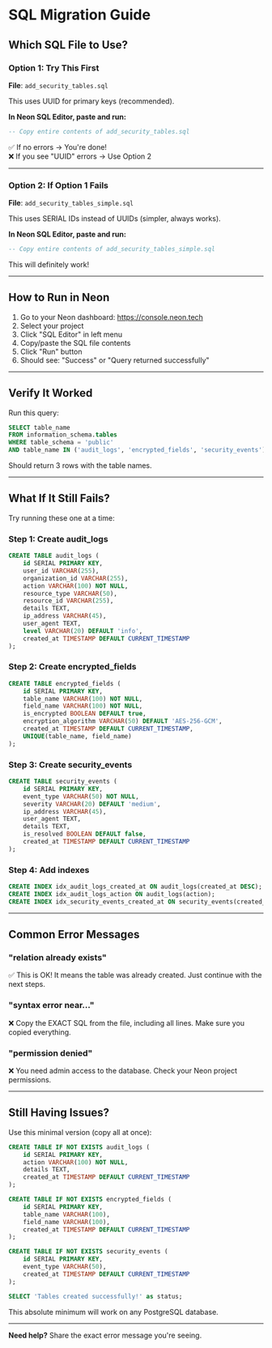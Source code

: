 # SQL Migration Guide

## Which SQL File to Use?

### Option 1: Try This First
**File**: `add_security_tables.sql`

This uses UUID for primary keys (recommended).

**In Neon SQL Editor, paste and run:**
```sql
-- Copy entire contents of add_security_tables.sql
```

✅ If no errors → You're done!  
❌ If you see "UUID" errors → Use Option 2

---

### Option 2: If Option 1 Fails
**File**: `add_security_tables_simple.sql`

This uses SERIAL IDs instead of UUIDs (simpler, always works).

**In Neon SQL Editor, paste and run:**
```sql
-- Copy entire contents of add_security_tables_simple.sql
```

This will definitely work!

---

## How to Run in Neon

1. Go to your Neon dashboard: https://console.neon.tech
2. Select your project
3. Click "SQL Editor" in left menu
4. Copy/paste the SQL file contents
5. Click "Run" button
6. Should see: "Success" or "Query returned successfully"

---

## Verify It Worked

Run this query:
```sql
SELECT table_name 
FROM information_schema.tables 
WHERE table_schema = 'public' 
AND table_name IN ('audit_logs', 'encrypted_fields', 'security_events');
```

Should return 3 rows with the table names.

---

## What If It Still Fails?

Try running these one at a time:

### Step 1: Create audit_logs
```sql
CREATE TABLE audit_logs (
    id SERIAL PRIMARY KEY,
    user_id VARCHAR(255),
    organization_id VARCHAR(255),
    action VARCHAR(100) NOT NULL,
    resource_type VARCHAR(50),
    resource_id VARCHAR(255),
    details TEXT,
    ip_address VARCHAR(45),
    user_agent TEXT,
    level VARCHAR(20) DEFAULT 'info',
    created_at TIMESTAMP DEFAULT CURRENT_TIMESTAMP
);
```

### Step 2: Create encrypted_fields
```sql
CREATE TABLE encrypted_fields (
    id SERIAL PRIMARY KEY,
    table_name VARCHAR(100) NOT NULL,
    field_name VARCHAR(100) NOT NULL,
    is_encrypted BOOLEAN DEFAULT true,
    encryption_algorithm VARCHAR(50) DEFAULT 'AES-256-GCM',
    created_at TIMESTAMP DEFAULT CURRENT_TIMESTAMP,
    UNIQUE(table_name, field_name)
);
```

### Step 3: Create security_events
```sql
CREATE TABLE security_events (
    id SERIAL PRIMARY KEY,
    event_type VARCHAR(50) NOT NULL,
    severity VARCHAR(20) DEFAULT 'medium',
    ip_address VARCHAR(45),
    user_agent TEXT,
    details TEXT,
    is_resolved BOOLEAN DEFAULT false,
    created_at TIMESTAMP DEFAULT CURRENT_TIMESTAMP
);
```

### Step 4: Add indexes
```sql
CREATE INDEX idx_audit_logs_created_at ON audit_logs(created_at DESC);
CREATE INDEX idx_audit_logs_action ON audit_logs(action);
CREATE INDEX idx_security_events_created_at ON security_events(created_at DESC);
```

---

## Common Error Messages

### "relation already exists"
✅ This is OK! It means the table was already created.
Just continue with the next steps.

### "syntax error near..."
❌ Copy the EXACT SQL from the file, including all lines.
Make sure you copied everything.

### "permission denied"
❌ You need admin access to the database.
Check your Neon project permissions.

---

## Still Having Issues?

Use this minimal version (copy all at once):

```sql
CREATE TABLE IF NOT EXISTS audit_logs (
    id SERIAL PRIMARY KEY,
    action VARCHAR(100) NOT NULL,
    details TEXT,
    created_at TIMESTAMP DEFAULT CURRENT_TIMESTAMP
);

CREATE TABLE IF NOT EXISTS encrypted_fields (
    id SERIAL PRIMARY KEY,
    table_name VARCHAR(100),
    field_name VARCHAR(100),
    created_at TIMESTAMP DEFAULT CURRENT_TIMESTAMP
);

CREATE TABLE IF NOT EXISTS security_events (
    id SERIAL PRIMARY KEY,
    event_type VARCHAR(50),
    created_at TIMESTAMP DEFAULT CURRENT_TIMESTAMP
);

SELECT 'Tables created successfully!' as status;
```

This absolute minimum will work on any PostgreSQL database.

---

**Need help?** Share the exact error message you're seeing.
